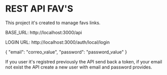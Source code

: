 # REST API FAV'S

This project it's created to manage favs links.

BASE_URL: http://localhost:3000/api

LOGIN URL: http://localhost:3000/auth/local/login

{
"email": "correo_value",
"password": "password_value"
}

If you user it's registred previously the API send back a token, if your email not exist the API create a new user with email and password provides.
